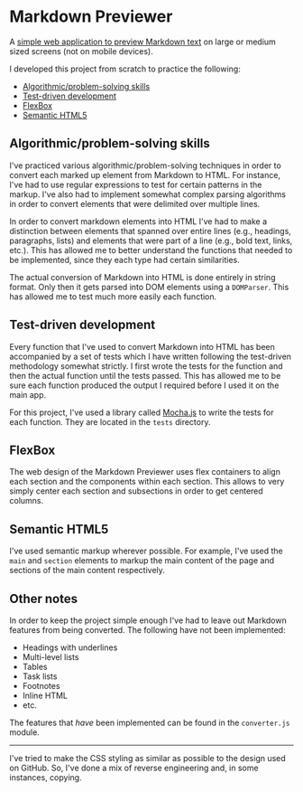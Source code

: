# Markdown Previewer

A [simple web application to preview Markdown text](https://htmlpreview.github.io/?https://github.com/beniTrainor/portfolio-projects/blob/master/markdown-previewer/index.html) on large or medium sized screens (not on mobile devices).

I developed this project from scratch to practice the following:
- [Algorithmic/problem-solving skills](#algorithmic-problem-solving-skills)
- [Test-driven development](#test-driven-development)
- [FlexBox](#flexbox)
- [Semantic HTML5](#semantic-html5)

## Algorithmic/problem-solving skills

I've practiced various algorithmic/problem-solving techniques in order to convert each marked up element from Markdown to HTML. For instance, I've had to use regular expressions to test for certain patterns in the markup. I've also had to implement somewhat complex parsing algorithms in order to convert elements that were delimited over multiple lines. 

In order to convert markdown elements into HTML I've had to make a distinction between elements that spanned over entire lines (e.g., headings, paragraphs, lists) and elements that were part of a line (e.g., bold text, links, etc.). This has allowed me to better understand the functions that needed to be implemented, since they each type had certain similarities.

The actual conversion of Markdown into HTML is done entirely in string format. Only then it gets parsed into DOM elements using a `DOMParser`. This has allowed me to test much more easily each function.


## Test-driven development

Every function that I've used to convert Markdown into HTML has been accompanied by a set of tests which I have written following the test-driven methodology somewhat strictly. I first wrote the tests for the function and then the actual function until the tests passed. This has allowed me to be sure each function produced the output I required before I used it on the main app. 

For this project, I've used a library called [Mocha.js](https://mochajs.org/) to write the tests for each function. They are located in the `tests` directory.

## FlexBox

The web design of the Markdown Previewer uses flex containers to align each section and the components within each section. This allows to very simply center each section and subsections in order to get centered columns.

## Semantic HTML5

I've used semantic markup wherever possible. For example, I've used the `main` and `section` elements to markup the main content of the page and sections of the main content respectively.

## Other notes

In order to keep the project simple enough I've had to leave out Markdown features from being converted. The following have not been implemented:
- Headings with underlines
- Multi-level lists
- Tables
- Task lists
- Footnotes
- Inline HTML
- etc.

The features that *have* been implemented can be found in the `converter.js` module. 

---

I've tried to make the CSS styling as similar as possible to the design used on GitHub. So, I've done a mix of reverse engineering and, in some instances,  copying.
